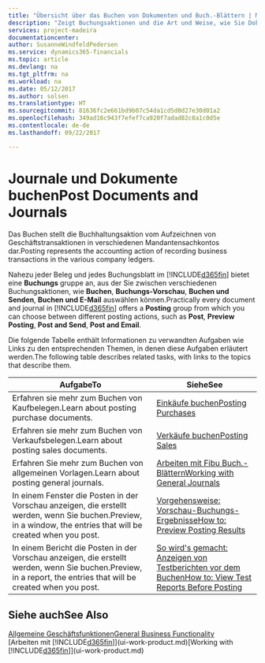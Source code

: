 ```yaml
---
title: "Übersicht über das Buchen von Dokumenten und Buch.-Blättern | Microsoft Docs"
description: "Zeigt Buchungsaktionen und die Art und Weise, wie Sie Dokumente und Buch.-Blätter buchen können."
services: project-madeira
documentationcenter: 
author: SusanneWindfeldPedersen
ms.service: dynamics365-financials
ms.topic: article
ms.devlang: na
ms.tgt_pltfrm: na
ms.workload: na
ms.date: 05/12/2017
ms.author: solsen
ms.translationtype: HT
ms.sourcegitcommit: 81636fc2e661bd9b07c54da1cd5d0d27e30d01a2
ms.openlocfilehash: 349ad16c943f7efef7ca920f7adad82c8a1c0d5e
ms.contentlocale: de-de
ms.lasthandoff: 09/22/2017

---
```

# <a name="post-documents-and-journals"></a><span data-ttu-id="d2e46-103">Journale und Dokumente buchen</span><span class="sxs-lookup"><span data-stu-id="d2e46-103">Post Documents and Journals</span></span>
<span data-ttu-id="d2e46-104">Das Buchen stellt die Buchhaltungsaktion vom Aufzeichnen von Geschäftstransaktionen in verschiedenen Mandantensachkontos dar.</span><span class="sxs-lookup"><span data-stu-id="d2e46-104">Posting represents the accounting action of recording business transactions in the various company ledgers.</span></span>

<span data-ttu-id="d2e46-105">Nahezu jeder Beleg und jedes Buchungsblatt im [!INCLUDE[d365fin](includes/d365fin_md.md)] bietet eine **Buchungs** gruppe an, aus der Sie zwischen verschiedenen Buchungsaktionen, wie **Buchen**, **Buchungs-Vorschau**, **Buchen und Senden**, **Buchen und E-Mail** auswählen können.</span><span class="sxs-lookup"><span data-stu-id="d2e46-105">Practically every document and journal in [!INCLUDE[d365fin](includes/d365fin_md.md)] offers a **Posting** group from which you can choose between different posting actions, such as **Post**, **Preview Posting**, **Post and Send**, **Post and Email**.</span></span>

<span data-ttu-id="d2e46-106">Die folgende Tabelle enthält Informationen zu verwandten Aufgaben wie Links zu den entsprechenden Themen, in denen diese Aufgaben erläutert werden.</span><span class="sxs-lookup"><span data-stu-id="d2e46-106">The following table describes related tasks, with links to the topics that describe them.</span></span>

| <span data-ttu-id="d2e46-107">Aufgabe</span><span class="sxs-lookup"><span data-stu-id="d2e46-107">To</span></span> | <span data-ttu-id="d2e46-108">Siehe</span><span class="sxs-lookup"><span data-stu-id="d2e46-108">See</span></span> |
| --- | --- |
| <span data-ttu-id="d2e46-109">Erfahren sie mehr zum Buchen von Kaufbelegen.</span><span class="sxs-lookup"><span data-stu-id="d2e46-109">Learn about posting purchase documents.</span></span> |[<span data-ttu-id="d2e46-110">Einkäufe buchen</span><span class="sxs-lookup"><span data-stu-id="d2e46-110">Posting Purchases</span></span>](ui-post-purchases.md) |
| <span data-ttu-id="d2e46-111">Erfahren sie mehr zum Buchen von Verkaufsbelegen.</span><span class="sxs-lookup"><span data-stu-id="d2e46-111">Learn about posting sales documents.</span></span> |[<span data-ttu-id="d2e46-112">Verkäufe buchen</span><span class="sxs-lookup"><span data-stu-id="d2e46-112">Posting Sales</span></span>](ui-post-sales.md) |
| <span data-ttu-id="d2e46-113">Erfahren Sie mehr zum Buchen von allgemeinen Vorlagen.</span><span class="sxs-lookup"><span data-stu-id="d2e46-113">Learn about posting general journals.</span></span> |[<span data-ttu-id="d2e46-114">Arbeiten mit Fibu Buch.-Blättern</span><span class="sxs-lookup"><span data-stu-id="d2e46-114">Working with General Journals</span></span>](ui-work-general-journals.md) |
| <span data-ttu-id="d2e46-115">In einem Fenster die Posten in der Vorschau anzeigen, die erstellt werden, wenn Sie buchen.</span><span class="sxs-lookup"><span data-stu-id="d2e46-115">Preview, in a window, the entries that will be created when you post.</span></span> |[<span data-ttu-id="d2e46-116">Vorgehensweise: Vorschau-Buchungs-Ergebnisse</span><span class="sxs-lookup"><span data-stu-id="d2e46-116">How to: Preview Posting Results</span></span>](ui-how-preview-post-results.md) |
| <span data-ttu-id="d2e46-117">In einem Bericht die Posten in der Vorschau anzeigen, die erstellt werden, wenn Sie buchen.</span><span class="sxs-lookup"><span data-stu-id="d2e46-117">Preview, in a report, the entries that will be created when you post.</span></span> |[<span data-ttu-id="d2e46-118">So wird's gemacht: Anzeigen von Testberichten vor dem Buchen</span><span class="sxs-lookup"><span data-stu-id="d2e46-118">How to: View Test Reports Before Posting</span></span>](ui-how-view-test-reports-posting.md) |

## <a name="see-also"></a><span data-ttu-id="d2e46-119">Siehe auch</span><span class="sxs-lookup"><span data-stu-id="d2e46-119">See Also</span></span>
[<span data-ttu-id="d2e46-120">Allgemeine Geschäftsfunktionen</span><span class="sxs-lookup"><span data-stu-id="d2e46-120">General Business Functionality</span></span>](ui-across-business-areas.md)  
<span data-ttu-id="d2e46-121">[Arbeiten mit [!INCLUDE[d365fin](includes/d365fin_md.md)]](ui-work-product.md)</span><span class="sxs-lookup"><span data-stu-id="d2e46-121">[Working with [!INCLUDE[d365fin](includes/d365fin_md.md)]](ui-work-product.md)</span></span>


